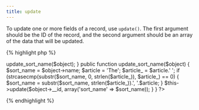```yaml
---
title: update
---
```

To update one or more fields of a record, use `update()`.  The first argument should be the ID of the record, and the second argument should be an array of the data that will be updated.

{% highlight php %}
<?php

class Venue extends MvcModel {
  
  public function after_save($object) {
    $this->update_sort_name($object);
  }
  
  public function update_sort_name($object) {
    $sort_name = $object->name;
    $article = 'The';
    $article_ = $article.' ';
    if (strcasecmp(substr($sort_name, 0, strlen($article_)), $article_) == 0) {
      $sort_name = substr($sort_name, strlen($article_)).', '.$article;
    }
    $this->update($object->__id, array('sort_name' => $sort_name));
  }
  
}

?>
{% endhighlight %}
